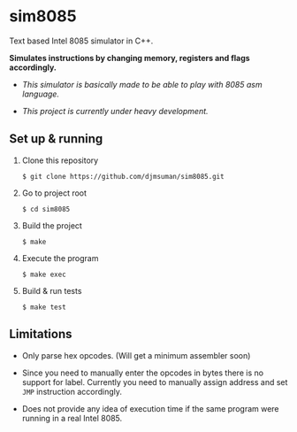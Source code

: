 # sim8085

Text based Intel 8085 simulator in C++.

**Simulates instructions by changing memory, registers and flags accordingly.**

- _This simulator is basically made to be able to play with 8085 asm language._

- *This project is currently under heavy development.*

## Set up & running

1. Clone this repository

    `$ git clone https://github.com/djmsuman/sim8085.git`

2. Go to project root

    `$ cd sim8085`

3. Build the project

    `$ make`

4. Execute the program

    `$ make exec`

5. Build & run tests

    `$ make test`

## Limitations

- Only parse hex opcodes. (Will get a minimum assembler soon)

- Since you need to manually enter the opcodes in bytes there is no support for
    label. Currently you need to manually assign address and set `JMP`
    instruction accordingly.

- Does not provide any idea of execution time if the same program were running
    in a real Intel 8085.
